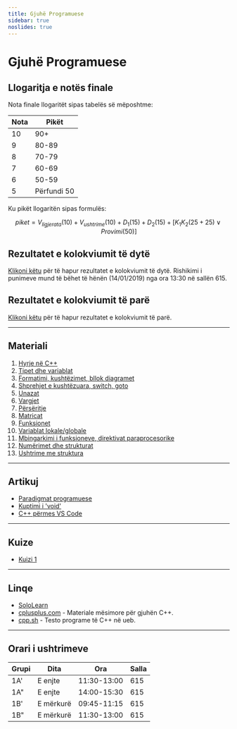 ```yaml
---
title: Gjuhë Programuese
sidebar: true
noslides: true
---
```


# Gjuhë Programuese

## Llogaritja e notës finale

Nota finale llogaritët sipas tabelës së mëposhtme:

Nota|Pikët
-|-
10|90+
9|80-89
8|70-79
7|60-69
6|50-59
5|Përfundi 50

Ku pikët llogaritën sipas formulës:

$$
\textit{piket} = \textit{V}_{\textit{ligjerata}}(10) + \textit{V}_{\textit{ushtrime}}(10) + \textit{D}_{1}(15) + \textit{D}_{2}(15) + \big[K_1K_2 (25+25) \lor \textit{Provimi}(50) \big]
$$


## Rezultatet e kolokviumit të dytë

[Klikoni këtu](/lendet/gjuhe-programuese/kolokviumi2) për të hapur rezultatet e kolokviumit të dytë. Rishikimi i punimeve mund të bëhet të hënën (14/01/2019) nga ora 13:30 në sallën 615.

## Rezultatet e kolokviumit të parë

[Klikoni këtu](/lendet/gjuhe-programuese/kolokviumi1) për të hapur rezultatet e kolokviumit të parë.

---

## Materiali

1. [Hyrje në C++](/lendet/gjuhe-programuese/java1)
2. [Tipet dhe variablat](/lendet/gjuhe-programuese/java2)
3. [Formatimi, kushtëzimet, bllok diagramet](/lendet/gjuhe-programuese/java3)
4. [Shprehjet e kushtëzuara, switch, goto](/lendet/gjuhe-programuese/java4)
5. [Unazat](/lendet/gjuhe-programuese/java5)
6. [Vargjet](/lendet/gjuhe-programuese/java6)
7. [Përsëritje](/lendet/gjuhe-programuese/java7)
8. [Matricat](/lendet/gjuhe-programuese/java8)
9. [Funksionet](/lendet/gjuhe-programuese/java9)
10. [Variablat lokale/globale](/lendet/gjuhe-programuese/java10)
11. [Mbingarkimi i funksioneve, direktivat paraprocesorike](/lendet/gjuhe-programuese/java11)
12. [Numërimet dhe strukturat](/lendet/gjuhe-programuese/java12)
13. [Ushtrime me struktura](/lendet/gjuhe-programuese/java13)

---

## Artikuj

- [Paradigmat programuese](/lendet/gjuhe-programuese/paradigmat-programuese)
- [Kuptimi i 'void'](/lendet/gjuhe-programuese/void)
- [C++ përmes VS Code](/lendet/gjuhe-programuese/vs-code)

---

## Kuize

- [Kuizi 1](/lendet/gjuhe-programuese/kuiz1)

---

## Linqe

- [SoloLearn](https://www.sololearn.com/Course/CPlusPlus/)
- [cplusplus.com](http://www.cplusplus.com/doc/tutorial/) - Materiale mësimore për gjuhën C++.
- [cpp.sh](http://cpp.sh/) - Testo programe të C++ në ueb.

---

## Orari i ushtrimeve

Grupi|Dita|Ora|Salla
-|-|-|-
1A'|E enjte|11:30-13:00|615
1A"|E enjte|14:00-15:30|615
1B'|E mërkurë|09:45-11:15|615
1B"|E mërkurë|11:30-13:00|615
